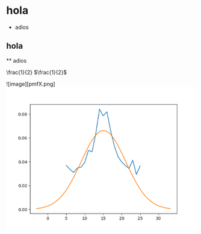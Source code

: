 # hola
* adios
## hola
** adios

\frac{1}{2}
$\frac{1}{2}$

![image][pmfX.png]
<img src="pmfX.png">
